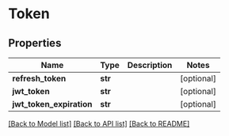 # Token

## Properties
Name | Type | Description | Notes
------------ | ------------- | ------------- | -------------
**refresh_token** | **str** |  | [optional] 
**jwt_token** | **str** |  | [optional] 
**jwt_token_expiration** | **str** |  | [optional] 

[[Back to Model list]](../README.md#documentation-for-models) [[Back to API list]](../README.md#documentation-for-api-endpoints) [[Back to README]](../README.md)

